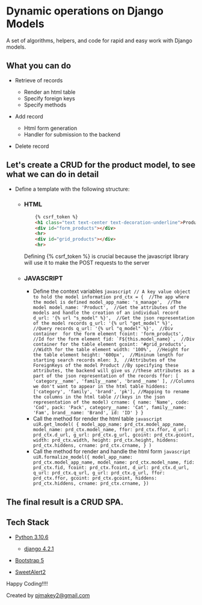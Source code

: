 # Dynamic operations on Django Models

A set of algorithms, helpers, and code for rapid and easy work with Django models.

## What you can do ##

* Retrieve of records
  * Render an html table
  * Specify foreign keys
  * Specify methods

* Add record
  * Html form generation
  * Handler for submission to the backend

* Delete record

## Let's create a CRUD for the product model, to see what we can do in detail
 * Define a template with the following structure:
   * ### HTML
        ```html
            {% csrf_token %}
            <h1 class="text text-center text-decoration-underline">Products</h1>
            <div id="form_products"></div>
            <hr>
            <div id="grid_products"></div>
            <hr> 
        ```
     Defining {% csrf_token %} is crucial because the javascript library will use it to make the POST requests to the server

   * ### JAVASCRIPT
      * Define the context variables
            ```javascript
                // A key value object to hold the model information
                prd_ctx = { 
                    //The app where the model is defined
                    model_app_name: 's_manage', 
                    //The model
                    model_name: 'Product', 
                    //Get the attributes of the models and handle the creation of an individual record
                    d_url: '{% url "s_model" %}', 
                    //Get the json representation of the model records
                    g_url: '{% url "get_model" %}', 
                    //Query records
                    q_url: '{% url "q_model" %}', 
                    //Div container  for the form element
                    fcoint: 'form_products', 
                    //Id for the form element
                    fid: `F${this.model_name}`, 
                    //Div container for the table element
                    gcoint: '#grid_products', 
                    //Width for the table element
                    width: '100%', 
                    //Height for the table element
                    height: '600px', 
                    //Mininum length for starting search records
                    mlen: 3, 
                    //Attributes of the ForeignKeys of the model Product
                    //By specifying these attributes, the backend will give us
                    //these attributes as a part of the json representation of the records
                    ffor: [
                        'category__name',
                        'family__name',
                        'brand__name'
                    ],
                    //Columns we don't want to appear in the html table
                    hiddens: ['category', 'family', 'brand', 'pk'],
                    //Mapping to rename the columns in the html table
                    //(keys in the json representation of the model)
                    crname: {
                        name: 'Name',
                        code: 'Cod',
                        pack: 'Pack',
                        category__name: 'Cat',
                        family__name: 'Fam',
                        brand__name: 'Brand',
                        id: 'ID'
                    }
                }         
            ```
      * Call the method for render the html table
            ```javascript
                uiR.get_lmodel(
                    {
                    model_app_name: prd_ctx.model_app_name,
                    model_name: prd_ctx.model_name,
                    ffor: prd_ctx.ffor,
                    d_url: prd_ctx.d_url,
                    g_url: prd_ctx.g_url,
                    gcoint: prd_ctx.gcoint,
                    width: prd_ctx.width,
                    height: prd_ctx.height,
                    hiddens: prd_ctx.hiddens,
                    crname: prd_ctx.crname,
                    }
                )      
            ```
      * Call the method for render and handle the html form
            ```javascript
                uiR.formalize_model({
                    model_app_name: prd_ctx.model_app_name,
                    model_name: prd_ctx.model_name,
                    fid: prd_ctx.fid,
                    fcoint: prd_ctx.fcoint,
                    d_url: prd_ctx.d_url,
                    q_url: prd_ctx.q_url,
                    g_url: prd_ctx.g_url,
                    ffor: prd_ctx.ffor,
                    gcoint: prd_ctx.gcoint,
                    hiddens: prd_ctx.hiddens,
                    crname: prd_ctx.crname,
                })
            ```
 ## The final result is a CRUD SPA.


## Tech Stack

* [Python 3.10.6](https://www.python.org/)
    * [django 4.2.1](https://www.djangoproject.com/)

* [Bootstrap 5](https://getbootstrap.com/)

* [SweetAlert2](https://sweetalert2.github.io/#download)


Happy Coding!!!!

Created by pjmakey2@gmail.com

